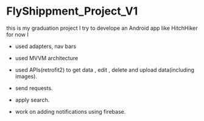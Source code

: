 # FlyShippment_Project_V1
this is my graduation project I try to develope an Android app like HitchHiker for now I 
- used adapters, nav bars  
- used MVVM architecture
- used APIs(retrofit2) to get data , edit , delete and upload data(including images).
- send requests.
- apply search.

- work on adding notifications using firebase.

